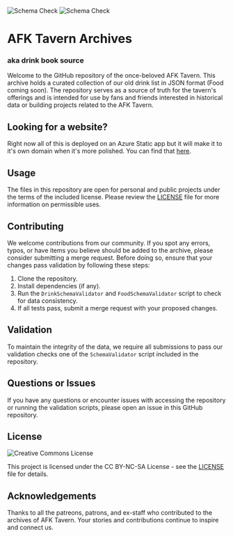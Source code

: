 ![Schema Check](https://github.com/Nechja/drinkbooksource/actions/workflows/drinks.yml/badge.svg)
![Schema Check](https://github.com/Nechja/drinkbooksource/actions/workflows/food.yml/badge.svg)

# AFK Tavern Archives
### aka drink book source

Welcome to the GitHub repository of the once-beloved AFK Tavern. This archive holds a curated collection of our old drink list in JSON format (Food coming soon). The repository serves as a source of truth for the tavern's offerings and is intended for use by fans and friends interested in historical data or building projects related to the AFK Tavern.

## Looking for a website?

Right now all of this is deployed on an Azure Static app but it will make it to it's own domain when it's more polished. You can find that [here](afktavern.com).

## Usage

The files in this repository are open for personal and public projects under the terms of the included license. Please review the [LICENSE](LICENSE) file for more information on permissible uses.

## Contributing

We welcome contributions from our community. If you spot any errors, typos, or have items you believe should be added to the archive, please consider submitting a merge request. Before doing so, ensure that your changes pass validation by following these steps:

1. Clone the repository.
2. Install dependencies (if any).
3. Run the `DrinkSchemaValidator` and `FoodSchemaValidator` script to check for data consistency.
4. If all tests pass, submit a merge request with your proposed changes.

## Validation

To maintain the integrity of the data, we require all submissions to pass our validation checks one of the `SchemaValidator` script included in the repository.

## Questions or Issues

If you have any questions or encounter issues with accessing the repository or running the validation scripts, please open an issue in this GitHub repository.

## License
![Creative Commons License](https://mirrors.creativecommons.org/presskit/buttons/88x31/png/by-nc-sa.png)

This project is licensed under the CC BY-NC-SA License - see the [LICENSE](LICENSE) file for details.

## Acknowledgements

Thanks to all the patreons, patrons, and ex-staff who contributed to the archives of AFK Tavern. Your stories and contributions continue to inspire and connect us.

